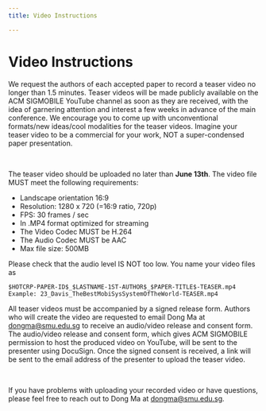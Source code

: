 ```yaml
---
title: Video Instructions

---
```


<!--
---
title: Video Instructions
menu:
  main:
    parent: "Author Info"
    weight: 70
---
-->

# Video Instructions

We request the authors of each accepted paper to record a teaser video no longer than 1.5 minutes. Teaser videos will be made publicly available on the ACM SIGMOBILE YouTube channel as soon as they are received, with the idea of garnering attention and interest a few weeks in advance of the main conference. We encourage you to come up with unconventional formats/new ideas/cool modalities for the teaser videos. Imagine your teaser video to be a commercial for your work, NOT a super-condensed paper presentation.

<br>

The teaser video should be uploaded no later than **June 13th**. The video file MUST meet the following requirements:

 - Landscape orientation 16:9
 - Resolution: 1280 x 720 (=16:9 ratio, 720p)
 - FPS: 30 frames / sec
 - In .MP4 format optimized for streaming
 - The Video Codec MUST be H.264
 - The Audio Codec MUST be AAC
 - Max file size: 500MB

Please check that the audio level IS NOT too low. You name your video files as

    $HOTCRP-PAPER-ID$_$LASTNAME-1ST-AUTHOR$_$PAPER-TITLE$-TEASER.mp4
    Example: 23_Davis_TheBestMobiSysSystemOfTheWorld-TEASER.mp4

All teaser videos must be accompanied by a signed release form. Authors who will create the video are requested to email Dong Ma at [dongma@smu.edu.sg](mailto:dongma@smu.edu.sg) to receive an audio/video release and consent form. The audio/video release and consent form, which gives ACM SIGMOBILE permission to host the produced video on YouTube, will be sent to the presenter using DocuSign. Once the signed consent is received, a link will be sent to the email address of the presenter to upload the teaser video.

<br>

If you have problems with uploading your recorded video or have questions, please feel free to reach out to Dong Ma at [dongma@smu.edu.sg](mailto:dongma@smu.edu.sg).
